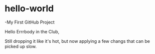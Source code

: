 # hello-world
-My First GitHub Project

Hello Errrbody in the Club,

Still dropping it like it's hot, but now applying a few changs that can be picked up slow.
